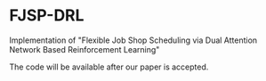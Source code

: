 # FJSP-DRL

Implementation of "Flexible Job Shop Scheduling via Dual Attention Network Based Reinforcement Learning"

The code will be available after our paper is accepted.
